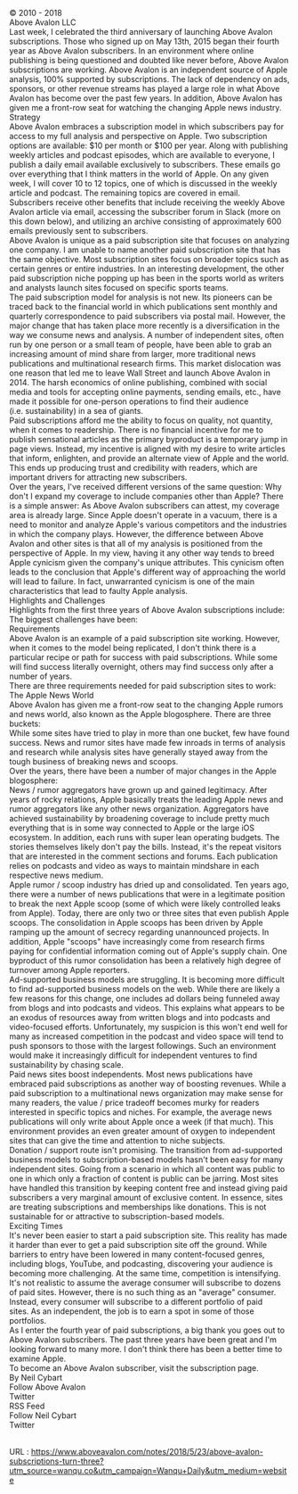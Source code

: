   © 2010 - 2018  
    Above Avalon LLC  
    Last week, I celebrated the third anniversary of launching Above Avalon subscriptions. Those who signed up on May 13th, 2015 began their fourth year as Above Avalon subscribers. In an environment where online publishing is being questioned and doubted like never before, Above Avalon subscriptions are working. Above Avalon is an independent source of Apple analysis, 100% supported by subscriptions. The lack of dependency on ads, sponsors, or other revenue streams has played a large role in what Above Avalon has become over the past few years. In addition, Above Avalon has given me a front-row seat for watching the changing Apple news industry.   
    Strategy  
    Above Avalon embraces a subscription model in which subscribers pay for access to my full analysis and perspective on Apple. Two subscription options are available: $10 per month or $100 per year. Along with publishing weekly articles and podcast episodes, which are available to everyone, I publish a daily email available exclusively to subscribers. These emails go over everything that I think matters in the world of Apple. On any given week, I will cover 10 to 12 topics, one of which is discussed in the weekly article and podcast. The remaining topics are covered in email.  
    Subscribers receive other benefits that include receiving the weekly Above Avalon article via email, accessing the subscriber forum in Slack (more on this down below), and utilizing an archive consisting of approximately 600 emails previously sent to subscribers.   
    Above Avalon is unique as a paid subscription site that focuses on analyzing one company. I am unable to name another paid subscription site that has the same objective. Most subscription sites focus on broader topics such as certain genres or entire industries. In an interesting development, the other paid subscription niche popping up has been in the sports world as writers and analysts launch sites focused on specific sports teams.   
    The paid subscription model for analysis is not new. Its pioneers can be traced back to the financial world in which publications sent monthly and quarterly correspondence to paid subscribers via postal mail. However, the major change that has taken place more recently is a diversification in the way we consume news and analysis. A number of independent sites, often run by one person or a small team of people, have been able to grab an increasing amount of mind share from larger, more traditional news publications and multinational research firms. This market dislocation was one reason that led me to leave Wall Street and launch Above Avalon in 2014. The harsh economics of online publishing, combined with social media and tools for accepting online payments, sending emails, etc., have made it possible for one-person operations to find their audience (i.e. sustainability) in a sea of giants.    
    Paid subscriptions afford me the ability to focus on quality, not quantity, when it comes to readership. There is no financial incentive for me to publish sensational articles as the primary byproduct is a temporary jump in page views. Instead, my incentive is aligned with my desire to write articles that inform, enlighten, and provide an alternate view of Apple and the world. This ends up producing trust and credibility with readers, which are important drivers for attracting new subscribers.   
    Over the years, I've received different versions of the same question: Why don't I expand my coverage to include companies other than Apple? There is a simple answer: As Above Avalon subscribers can attest, my coverage area is already large. Since Apple doesn't operate in a vacuum, there is a need to monitor and analyze Apple's various competitors and the industries in which the company plays. However, the difference between Above Avalon and other sites is that all of my analysis is positioned from the perspective of Apple. In my view, having it any other way tends to breed Apple cynicism given the company's unique attributes. This cynicism often leads to the conclusion that Apple's different way of approaching the world will lead to failure. In fact, unwarranted cynicism is one of the main characteristics that lead to faulty Apple analysis.   
    Highlights and Challenges   
    Highlights from the first three years of Above Avalon subscriptions include:   
    The biggest challenges have been:  
    Requirements  
    Above Avalon is an example of a paid subscription site working. However, when it comes to the model being replicated, I don't think there is a particular recipe or path for success with paid subscriptions. While some will find success literally overnight, others may find success only after a number of years.    
    There are three requirements needed for paid subscription sites to work:   
    The Apple News World  
    Above Avalon has given me a front-row seat to the changing Apple rumors and news world, also known as the Apple blogosphere. There are three buckets:   
    While some sites have tried to play in more than one bucket, few have found success. News and rumor sites have made few inroads in terms of analysis and research while analysis sites have generally stayed away from the tough business of breaking news and scoops.   
    Over the years, there have been a number of major changes in the Apple blogosphere:  
    News / rumor aggregators have grown up and gained legitimacy. After years of rocky relations, Apple basically treats the leading Apple news and rumor aggregators like any other news organization. Aggregators have achieved sustainability by broadening coverage to include pretty much everything that is in some way connected to Apple or the large iOS ecosystem. In addition, each runs with super lean operating budgets. The stories themselves likely don't pay the bills. Instead, it's the repeat visitors that are interested in the comment sections and forums. Each publication relies on podcasts and video as ways to maintain mindshare in each respective news medium.   
    Apple rumor / scoop industry has dried up and consolidated. Ten years ago, there were a number of news publications that were in a legitimate position to break the next Apple scoop (some of which were likely controlled leaks from Apple). Today, there are only two or three sites that even publish Apple scoops. The consolidation in Apple scoops has been driven by Apple ramping up the amount of secrecy regarding unannounced projects. In addition, Apple "scoops" have increasingly come from research firms paying for confidential information coming out of Apple's supply chain. One byproduct of this rumor consolidation has been a relatively high degree of turnover among Apple reporters.   
    Ad-supported business models are struggling. It is becoming more difficult to find ad-supported business models on the web. While there are likely a few reasons for this change, one includes ad dollars being funneled away from blogs and into podcasts and videos. This explains what appears to be an exodus of resources away from written blogs and into podcasts and video-focused efforts. Unfortunately, my suspicion is this won't end well for many as increased competition in the podcast and video space will tend to push sponsors to those with the largest followings. Such an environment would make it increasingly difficult for independent ventures to find sustainability by chasing scale.   
    Paid news sites boost independents. Most news publications have embraced paid subscriptions as another way of boosting revenues. While a paid subscription to a multinational news organization may make sense for many readers, the value / price tradeoff becomes murky for readers interested in specific topics and niches. For example, the average news publications will only write about Apple once a week (if that much). This environment provides an even greater amount of oxygen to independent sites that can give the time and attention to niche subjects.   
    Donation / support route isn't promising. The transition from ad-supported business models to subscription-based models hasn't been easy for many independent sites. Going from a scenario in which all content was public to one in which only a fraction of content is public can be jarring. Most sites have handled this transition by keeping content free and instead giving paid subscribers a very marginal amount of exclusive content. In essence, sites are treating subscriptions and memberships like donations. This is not sustainable for or attractive to subscription-based models.  
    Exciting Times  
    It's never been easier to start a paid subscription site. This reality has made it harder than ever to get a paid subscription site off the ground. While barriers to entry have been lowered in many content-focused genres, including blogs, YouTube, and podcasting, discovering your audience is becoming more challenging. At the same time, competition is intensifying. It's not realistic to assume the average consumer will subscribe to dozens of paid sites. However, there is no such thing as an "average" consumer. Instead, every consumer will subscribe to a different portfolio of paid sites. As an independent, the job is to earn a spot in some of those portfolios.  
    As I enter the fourth year of paid subscriptions, a big thank you goes out to Above Avalon subscribers. The past three years have been great and I'm looking forward to many more. I don't think there has been a better time to examine Apple.   
    To become an Above Avalon subscriber, visit the subscription page.   
    By Neil Cybart  
    Follow Above Avalon  
    Twitter  
    RSS Feed  
    Follow Neil Cybart  
    Twitter  
       
    
  URL : https://www.aboveavalon.com/notes/2018/5/23/above-avalon-subscriptions-turn-three?utm_source=wanqu.co&utm_campaign=Wanqu+Daily&utm_medium=website